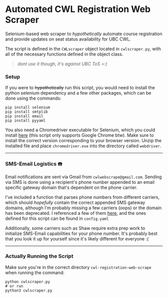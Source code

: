 # Automated CWL Registration Web Scraper 

Selenium-based web scraper to *hypothetically* automate course registration and provide updates on seat status availability for UBC CWL. 

The script is defined in the `CWLscraper` object located in `cwlscraper.py`, with all of the necessary functions defined in the object class.  

> *dont use it though, it's against UBC ToS >:(*


### Setup 
If you were to ~~hypothetically~~ run this script, you would need to install the python selenium dependency and a few other packages, which can be done using the commands: 
```
pip install selenium
pip install smtplib
pip install email
pip install pyyaml 
```

You also need a Chromedriver executable for Selenium, which you could install [here](https://chromedriver.chromium.org/downloads) (this script only supports Google Chrome btw). Make sure to install the correct version corresponding to your browser version. Unzip the installed file and place `chromedriver.exe` into the directory called `webdriver`. 

---

### SMS-Email Logistics :phone:
Email notifications are sent via Gmail from `cwlwebscrape@gmail.com`. Sending via SMS is done using a recipient's phone number appended to an email specific gateway domain that's dependent on the phone carrier.

I've included a function that parses phone numbers from different carriers, which should *hopefully* contain the correct appended SMS gateway domains, although I'm probably missing a few carriers (oops) or the domain has been deprecated. I referenced a few of them [here](https://www.digitaltrends.com/mobile/how-to-send-a-text-from-your-email-account/), and the ones defined for this script can be found in `config.yaml`

Additionally, some carriers such as Shaw require extra prep work to initialize SMS-Email capabilities for your phone number. It's probably best that you look it up for yourself since it's likely different for everyone :(  

---

### Actually Running the Script 
Make sure you're in the correct directory `cwl-registration-web-scrape` when running the command: 
```
python cwlscraper.py 
# or run
python3 cwlscraper.py
``` 


